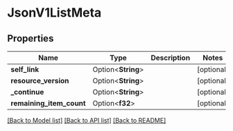 # JsonV1ListMeta

## Properties

Name | Type | Description | Notes
------------ | ------------- | ------------- | -------------
**self_link** | Option<**String**> |  | [optional]
**resource_version** | Option<**String**> |  | [optional]
**_continue** | Option<**String**> |  | [optional]
**remaining_item_count** | Option<**f32**> |  | [optional]

[[Back to Model list]](../README.md#documentation-for-models) [[Back to API list]](../README.md#documentation-for-api-endpoints) [[Back to README]](../README.md)



